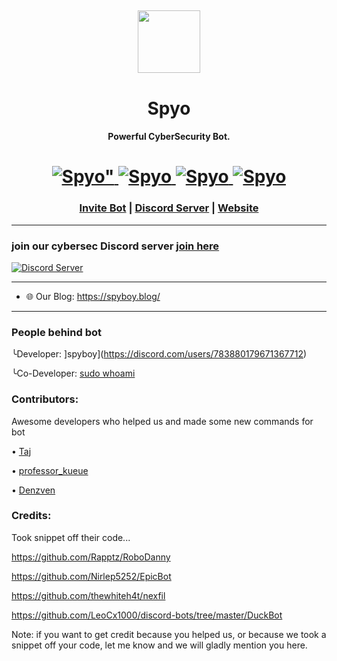 <h2 align="center">
  <img src="https://cdn.discordapp.com/avatars/877644741339144244/bcb8e0ac84d5042181f1baf34189b797.png?size=1024" height='100px' width='100px'>
</h2>

<h1 align="center">Spyo</h1>
<h4 align="center">Powerful CyberSecurity Bot.</h4>

<h1 align="center">
  <a href="https://top.gg/bot/877644741339144244">
      <img src="https://top.gg/api/widget/status/877644741339144244.svg" alt=Spyo" />
  </a>
  <a href="https://top.gg/bot/751100444188737617">
      <img src="https://top.gg/api/widget/servers/877644741339144244.svg" alt="Spyo" />
  </a>
  <a href="https://top.gg/bot/751100444188737617">
      <img src="https://top.gg/api/widget/upvotes/877644741339144244.svg" alt="Spyo" />
  </a>
  <a href="https://top.gg/bot/751100444188737617">
      <img src="https://top.gg/api/widget/owner/877644741339144244.svg" alt="Spyo" />
  </a>
</h1>

<!-- <h1 align="center">This is coming soon™ <img src="https://cdn.discordapp.com/emojis/458404644268539905.gif?v=1" height="25px"></h1> -->

<h3 align="center"><a href="https://discord.com/oauth2/authorize?client_id=877644741339144244&permissions=549755813887&scope=bot%20applications.commands">Invite Bot</a> | <a href="https://discord.gg/ZChEmMwE8d">Discord Server</a> | <a href="https://thisisshubhamkumar.github.io/spyo">Website</a></h3>


---

### join our cybersec Discord server [join here](https://discord.gg/ZChEmMwE8d)
[![Discord Server](https://discord.com/api/guilds/726495265330298973/embed.png)](https://discord.gg/ZChEmMwE8d)

---

- 🌐 Our Blog: https://spyboy.blog/

---
### People behind bot

╰Developer: ]spyboy](https://discord.com/users/783880179671367712)

╰Co-Developer: [sudo whoami](https://discord.com/users/729429813726543975)

### Contributors:

Awesome developers who helped us and made some new commands for bot

• [Taj](https://discord.com/users/716144986797899807)

• [professor_kueue](https://discord.com/users/811988284996976672)

• [Denzven](https://discord.com/users/530395525179244557)

### Credits:

Took snippet off their code...

https://github.com/Rapptz/RoboDanny

https://github.com/Nirlep5252/EpicBot

https://github.com/thewhiteh4t/nexfil

https://github.com/LeoCx1000/discord-bots/tree/master/DuckBot

Note: if you want to get credit because you helped us, or because we took a snippet off your code, let me know and we will gladly mention you here.
